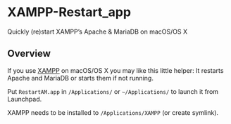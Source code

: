 # XAMPP-Restart_app
Quickly (re)start XAMPP’s Apache &amp; MariaDB on macOS/OS X

## Overview

If you use [XAMPP](https://www.apachefriends.org/) on macOS/OS X you may like this little helper: It restarts Apache and MariaDB or starts them if not running.

Put `RestartAM.app` in `/Applications/` or `~/Applications/` to launch it from Launchpad.

XAMPP needs to be installed to `/Applications/XAMPP` (or create symlink).
